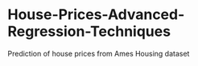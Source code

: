 # House-Prices-Advanced-Regression-Techniques
Prediction of house prices from  Ames Housing dataset
